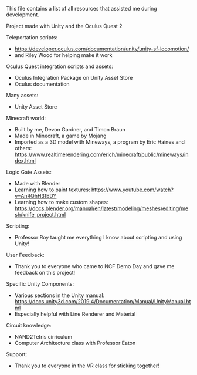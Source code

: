 This file contains a list of all resources that assisted me during development.

Project made with Unity and the Oculus Quest 2

Teleportation scripts:
  - https://developer.oculus.com/documentation/unity/unity-sf-locomotion/
  - and Riley Wood for helping make it work
  
Oculus Quest integration scripts and assets:
  - Oculus Integration Package on Unity Asset Store
  - Oculus documentation

Many assets:
  - Unity Asset Store
  
Minecraft world:
  - Built by me, Devon Gardner, and Timon Braun
  - Made in Minecraft, a game by Mojang
  - Imported as a 3D model with Mineways, a program by Eric Haines and others: https://www.realtimerendering.com/erich/minecraft/public/mineways/index.html
  
Logic Gate Assets:
  - Made with Blender
  - Learning how to paint textures: https://www.youtube.com/watch?v=AnRQhH3fEDY
  - Learning how to make custom shapes: https://docs.blender.org/manual/en/latest/modeling/meshes/editing/mesh/knife_project.html
  
Scripting:
  - Professor Roy taught me everything I know about scripting and using Unity!
  
User Feedback:
  - Thank you to everyone who came to NCF Demo Day and gave me feedback on this project!
  
Specific Unity Components:
  - Various sections in the Unity manual: https://docs.unity3d.com/2019.4/Documentation/Manual/UnityManual.html
  - Especially helpful with Line Renderer and Material
  
Circuit knowledge:
  - NAND2Tetris cirriculum
  - Computer Architecture class with Professor Eaton
  
Support:
  - Thank you to everyone in the VR class for sticking together!
